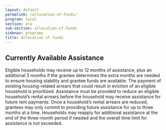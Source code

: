 ```yaml
---
layout: default
permalink: /allocation-of-funds/
program: local
section: era
sub-section: allocation-of-funds
sidenav: programs
title: Allocation of funds
---
```


## Currently Available Assistance

Eligible households may receive up to 12 months of assistance, plus an additional 3 months if the grantee determines the extra months are needed to ensure housing stability and grantee funds are available. The payment of existing housing-related arrears that could result in eviction of an eligible household is prioritized. Assistance must be provided to reduce an eligible household’s rental arrears before the household may receive assistance for future rent payments. Once a household’s rental arrears are reduced, grantees may only commit to providing future assistance for up to three months at a time. Households may reapply for additional assistance at the end of the three-month period if needed and the overall time limit for assistance is not exceeded.

